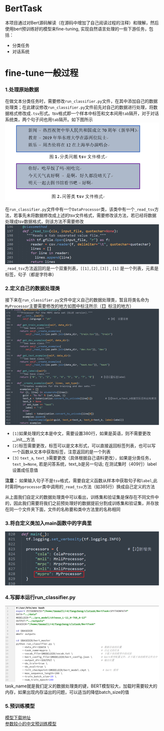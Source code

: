 # BertTask
本项目通过对Bert源码解读（在源码中增加了自己阅读过程的注释）和理解，然后使用bert预训练好的模型来fine-tuning, 实现自然语言处理的一些下游任务，包括：<br>
* 分类任务
* 对话系统
# fine-tune一般过程
### 1.处理原始数据
在做文本分类任务时，需要修改`run_classifier.py`文件，在其中添加自己的数据处理类；在此建议修改`run_classifier.py`文件前先对自己的数据进行处理，将数据格式修改成`.tsv`形式。tsv格式即一个样本中标签和文本间用`tab`隔开，对于对话系统类，两个句子间也用`tab`隔开。如下图所示<br>
![](https://github.com/orangerfun/BertTask/raw/master/tsv.png)

在`run_classifier.py`文件中有一个`DataProcessor`类，该类中有一个`_read_tsv`方法，若事先未将数据修改成上述的tsv文件格式，需要修改该方法，若已经将数据处理成tsv数据格式，则该方法不需要修改<br>
![](https://github.com/orangerfun/BertTask/raw/master/readtsv.png)
`_read_tsv`方法返回的是一个双重列表，`[[1],[2],[3]]` , `[1]` 是一个列表，元素是标签，句子（都是字符串）<br>
### 2.定义自己的数据处理类
接下来在`run_classifier.py`文件中定义自己的数据处理类，暂且将类名命为`MyProcessor`主要需要修改的地方如图中标注所示（【】标注的地方）<br>
![](https://github.com/orangerfun/BertTask/raw/master/myproce.png)

* `[1]`如果处理的文本是中文，需要设置380行，如果是英语，则不需要更改__init__方法<br>
* `[2]`标签需要更改，标签可以是文本形式，可以直接返回标签列表，也可以写一个函数从文本中获取标签，注意返回的是一个列表<br>
* `[3]` `text_a`, `text_b`需要更改（具体根据自己语料更改），如果是分类任务，`text_b=None`, 若是问答系统，text_b是另一句话; 在测试集时（409行）label设置成任意值<br>

**注意：** 如果输入句子不是`tsv`格式，需要自定义函数从样本中获取句子和`label`,此时需将`Myprocessor`类中调用的`_read_tsv`方法（如385行）换成自己定义的方法<br>

从上面我们自定义的数据处理类中可以看出，训练集和验证集是保存在不同文件中的，因此我们需要将我们之前预处理好的数据提前分割成训练集和验证集，并存放在同一个文件夹下面，文件的名称要和类中方法里的名称相同

### 3.将自定义类加入main函数中的字典里
![](https://github.com/orangerfun/BertTask/raw/master/main.png)

### 4.写脚本运行run_classifier.py
![](https://github.com/orangerfun/BertTask/raw/master/script.png)
task_name就是我们定义的数据处理类的键，BERT模型较大，加载时需要较大的内存，如果出现内存溢出的问题，可以适当的降低batch_size的值

### 5.预训练模型
[模型下载地址](https://github.com/googleresearch/bert/blob/master/multilingual.md)<br>
[参数较小的中文预训练模型](https://storage.googleapis.com/bert_models/2018_11_03/chinese_L-12_H-768_A-12.zip)







